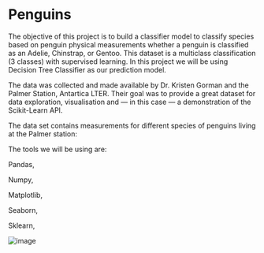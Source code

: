 # Penguins
The objective of this project is to build a classifier model to classify species based on penguin physical measurements whether a penguin is classified as an Adelie, Chinstrap, or Gentoo. This dataset is a multiclass classification (3 classes) with supervised learning. In this project we will be using Decision Tree Classifier as our prediction model.

The data was collected and made available by Dr. Kristen Gorman and the Palmer Station, Antartica LTER. Their goal was to provide a great dataset for data exploration, visualisation and — in this case — a demonstration of the Scikit-Learn API.

The data set contains measurements for different species of penguins living at the Palmer station:

The tools we will be using are:


Pandas,

Numpy,

Matplotlib,

Seaborn, 

Sklearn, 

![image](https://github.com/Haqim90/Penguins/assets/126364356/f4f6eac5-961e-4b1b-a7ed-1d3248ad6ae6)


